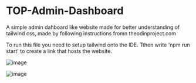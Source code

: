 # TOP-Admin-Dashboard
A simple admin dahboard like website made for better understanding of tailwind css, made by following instructions fromn theodinproject.com

To run this file you need to setup tailwind onto the IDE. Tthen write 'npm run start' to create a link that hosts the website.

![image](https://github.com/Omsh24/TOP-Admin-Dashboard/assets/125491364/bfd3262b-67d3-4486-b8fc-769a3a667596)

![image](https://github.com/Omsh24/TOP-Admin-Dashboard/assets/125491364/acadc3ee-2140-4970-8f8e-1d4a475d0a1d)


